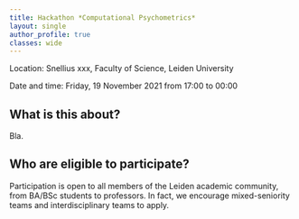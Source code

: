 ```yaml
---
title: Hackathon *Computational Psychometrics*
layout: single
author_profile: true
classes: wide
---
```


Location: Snellius xxx, Faculty of Science, Leiden University

Date and time: Friday, 19 November 2021 from 17:00 to 00:00

## What is this about?
Bla.


## Who are eligible to participate?
Participation is open to all members of the Leiden academic community, from BA/BSc students to professors. In fact, we encourage mixed-seniority teams and interdisciplinary teams to apply.
